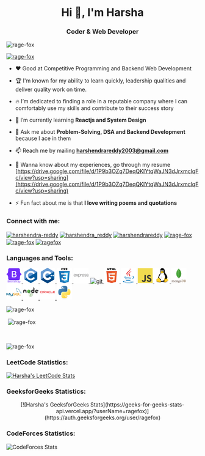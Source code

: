 <h1 align="center">Hi 👋, I'm Harsha</h1>
<h3 align="center">Coder & Web Developer</h3>

<p align="left"> <img src="https://komarev.com/ghpvc/?username=rage-fox&label=Profile%20views&color=0e75b6&style=flat" alt="rage-fox" /> </p>

<p align="left"> <a href="https://github.com/ryo-ma/github-profile-trophy"><img src="https://github-profile-trophy.vercel.app/?username=rage-fox" alt="rage-fox" /></a> </p>

- ❤ Good at Competitive Programming and Backend Web Development

- 🏆 I'm known for my ability to learn quickly, leadership qualities and deliver quality work on time.

- 🔥 I’m dedicated to finding a role in a reputable company where I can comfortably use my skills and contribute to their success story

- 🌱 I’m currently learning **Reactjs and System Design**

- 💬 Ask me about **Problem-Solving, DSA and Backend Development** because I ace in them

- 📫 Reach me by mailing **harshendrareddy2003@gmail.com**

- 📄 Wanna know about my experiences, go through my resume [https://drive.google.com/file/d/1P9b3OZq7DeqQKIYtqWaJN3dJrxmclqFc/view?usp=sharing](https://drive.google.com/file/d/1P9b3OZq7DeqQKIYtqWaJN3dJrxmclqFc/view?usp=sharing)

- ⚡ Fun fact about me is that **I love writing poems and quotations**

<h3 align="left">Connect with me:</h3>
<p align="left">
<a href="https://linkedin.com/in/harshendra-reddy" target="blank"><img align="center" src="https://raw.githubusercontent.com/rahuldkjain/github-profile-readme-generator/master/src/images/icons/Social/linked-in-alt.svg" alt="harshendra-reddy" height="30" width="40" /></a>
<a href="https://instagram.com/harshendra_reddy" target="blank"><img align="center" src="https://raw.githubusercontent.com/rahuldkjain/github-profile-readme-generator/master/src/images/icons/Social/instagram.svg" alt="harshendra_reddy" height="30" width="40" /></a>
<a href="https://www.hackerrank.com/harshendrareddy" target="blank"><img align="center" src="https://raw.githubusercontent.com/rahuldkjain/github-profile-readme-generator/master/src/images/icons/Social/hackerrank.svg" alt="harshendrareddy" height="30" width="40" /></a>
<a href="https://codeforces.com/profile/rage-fox" target="blank"><img align="center" src="https://raw.githubusercontent.com/rahuldkjain/github-profile-readme-generator/master/src/images/icons/Social/codeforces.svg" alt="rage-fox" height="30" width="40" /></a>
<a href="https://www.leetcode.com/rage-fox" target="blank"><img align="center" src="https://raw.githubusercontent.com/rahuldkjain/github-profile-readme-generator/master/src/images/icons/Social/leet-code.svg" alt="rage-fox" height="30" width="40" /></a>
<a href="https://auth.geeksforgeeks.org/user/ragefox" target="blank"><img align="center" src="https://raw.githubusercontent.com/rahuldkjain/github-profile-readme-generator/master/src/images/icons/Social/geeks-for-geeks.svg" alt="ragefox" height="30" width="40" /></a>
</p>

<h3 align="left">Languages and Tools:</h3>
<p align="left"> <a href="https://getbootstrap.com" target="_blank" rel="noreferrer"> <img src="https://raw.githubusercontent.com/devicons/devicon/master/icons/bootstrap/bootstrap-plain-wordmark.svg" alt="bootstrap" width="40" height="40"/> </a> <a href="https://www.cprogramming.com/" target="_blank" rel="noreferrer"> <img src="https://raw.githubusercontent.com/devicons/devicon/master/icons/c/c-original.svg" alt="c" width="40" height="40"/> </a> <a href="https://www.w3schools.com/cpp/" target="_blank" rel="noreferrer"> <img src="https://raw.githubusercontent.com/devicons/devicon/master/icons/cplusplus/cplusplus-original.svg" alt="cplusplus" width="40" height="40"/> </a> <a href="https://www.w3schools.com/css/" target="_blank" rel="noreferrer"> <img src="https://raw.githubusercontent.com/devicons/devicon/master/icons/css3/css3-original-wordmark.svg" alt="css3" width="40" height="40"/> </a> <a href="https://expressjs.com" target="_blank" rel="noreferrer"> <img src="https://raw.githubusercontent.com/devicons/devicon/master/icons/express/express-original-wordmark.svg" alt="express" width="40" height="40"/> </a> <a href="https://git-scm.com/" target="_blank" rel="noreferrer"> <img src="https://www.vectorlogo.zone/logos/git-scm/git-scm-icon.svg" alt="git" width="40" height="40"/> </a> <a href="https://www.w3.org/html/" target="_blank" rel="noreferrer"> <img src="https://raw.githubusercontent.com/devicons/devicon/master/icons/html5/html5-original-wordmark.svg" alt="html5" width="40" height="40"/> </a> <a href="https://www.java.com" target="_blank" rel="noreferrer"> <img src="https://raw.githubusercontent.com/devicons/devicon/master/icons/java/java-original.svg" alt="java" width="40" height="40"/> </a> <a href="https://developer.mozilla.org/en-US/docs/Web/JavaScript" target="_blank" rel="noreferrer"> <img src="https://raw.githubusercontent.com/devicons/devicon/master/icons/javascript/javascript-original.svg" alt="javascript" width="40" height="40"/> </a> <a href="https://www.linux.org/" target="_blank" rel="noreferrer"> <img src="https://raw.githubusercontent.com/devicons/devicon/master/icons/linux/linux-original.svg" alt="linux" width="40" height="40"/> </a> <a href="https://www.mongodb.com/" target="_blank" rel="noreferrer"> <img src="https://raw.githubusercontent.com/devicons/devicon/master/icons/mongodb/mongodb-original-wordmark.svg" alt="mongodb" width="40" height="40"/> </a> <a href="https://www.mysql.com/" target="_blank" rel="noreferrer"> <img src="https://raw.githubusercontent.com/devicons/devicon/master/icons/mysql/mysql-original-wordmark.svg" alt="mysql" width="40" height="40"/> </a> <a href="https://nodejs.org" target="_blank" rel="noreferrer"> <img src="https://raw.githubusercontent.com/devicons/devicon/master/icons/nodejs/nodejs-original-wordmark.svg" alt="nodejs" width="40" height="40"/> </a> <a href="https://www.oracle.com/" target="_blank" rel="noreferrer"> <img src="https://raw.githubusercontent.com/devicons/devicon/master/icons/oracle/oracle-original.svg" alt="oracle" width="40" height="40"/> </a> <a href="https://www.python.org" target="_blank" rel="noreferrer"> <img src="https://raw.githubusercontent.com/devicons/devicon/master/icons/python/python-original.svg" alt="python" width="40" height="40"/> </a> </p>

<p><img align="left" src="https://github-readme-stats.vercel.app/api/top-langs?username=rage-fox&show_icons=true&locale=en&layout=compact" alt="rage-fox" /></p>
<br>
<p>&nbsp;<img align="center" src="https://github-readme-stats.vercel.app/api?username=rage-fox&show_icons=true&locale=en" alt="rage-fox" /></p>
<br>
<p><img align="center" src="https://github-readme-streak-stats.herokuapp.com/?user=rage-fox&" alt="rage-fox" /></p>

<h3 align="left">LeetCode Statistics:</h3>

[![Harsha's LeetCode Stats](https://leetcode-stats-six.vercel.app/?username=Rage-Fox&theme=dark)](https://leetcode.com/Rage-Fox/)

<h3 align="left">GeeksforGeeks Statistics:</h3>

<div align="center">[![Harsha's GeeksforGeeks Stats](https://geeks-for-geeks-stats-api.vercel.app/?userName=ragefox)](https://auth.geeksforgeeks.org/user/ragefox)</div>

<h3 align="left">CodeForces Statistics:</h3>

![CodeForces Stats](https://codeforces-readme-stats.vercel.app/api/card?username=Rage-Fox)

